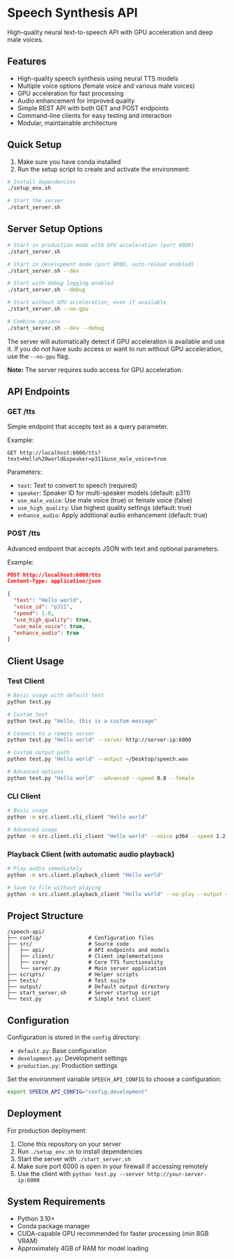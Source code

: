 # Speech Synthesis API

High-quality neural text-to-speech API with GPU acceleration and deep male voices.

## Features

- High-quality speech synthesis using neural TTS models
- Multiple voice options (female voice and various male voices)
- GPU acceleration for fast processing
- Audio enhancement for improved quality
- Simple REST API with both GET and POST endpoints
- Command-line clients for easy testing and interaction
- Modular, maintainable architecture

## Quick Setup

1. Make sure you have conda installed
2. Run the setup script to create and activate the environment:

```bash
# Install dependencies
./setup_env.sh

# Start the server
./start_server.sh
```

## Server Setup Options

```bash
# Start in production mode with GPU acceleration (port 6000)
./start_server.sh

# Start in development mode (port 8080, auto-reload enabled)
./start_server.sh --dev

# Start with debug logging enabled
./start_server.sh --debug

# Start without GPU acceleration, even if available
./start_server.sh --no-gpu

# Combine options
./start_server.sh --dev --debug
```

The server will automatically detect if GPU acceleration is available and use it. If you do not have sudo access or want to run without GPU acceleration, use the `--no-gpu` flag.

**Note:** The server requires sudo access for GPU acceleration.

## API Endpoints

### GET /tts

Simple endpoint that accepts text as a query parameter.

Example:
```
GET http://localhost:6000/tts?text=Hello%20world&speaker=p311&use_male_voice=true
```

Parameters:
- `text`: Text to convert to speech (required)
- `speaker`: Speaker ID for multi-speaker models (default: p311)
- `use_male_voice`: Use male voice (true) or female voice (false)
- `use_high_quality`: Use highest quality settings (default: true)
- `enhance_audio`: Apply additional audio enhancement (default: true)

### POST /tts

Advanced endpoint that accepts JSON with text and optional parameters.

Example:
```json
POST http://localhost:6000/tts
Content-Type: application/json

{
  "text": "Hello world",
  "voice_id": "p311",
  "speed": 1.0,
  "use_high_quality": true,
  "use_male_voice": true,
  "enhance_audio": true
}
```

## Client Usage

### Test Client

```bash
# Basic usage with default text
python test.py

# Custom text
python test.py "Hello, this is a custom message"

# Connect to a remote server
python test.py "Hello world" --server http://server-ip:6000

# Custom output path
python test.py "Hello world" --output ~/Desktop/speech.wav

# Advanced options
python test.py "Hello world" --advanced --speed 0.8 --female
```

### CLI Client

```bash
# Basic usage
python -m src.client.cli_client "Hello world"

# Advanced usage
python -m src.client.cli_client "Hello world" --voice p364 --speed 1.2 --female
```

### Playback Client (with automatic audio playback)

```bash
# Play audio immediately
python -m src.client.playback_client "Hello world"

# Save to file without playing
python -m src.client.playback_client "Hello world" --no-play --output ~/Desktop/speech.wav
```

## Project Structure

```
/speech-api/
├── config/               # Configuration files
├── src/                  # Source code
│   ├── api/              # API endpoints and models
│   ├── client/           # Client implementations
│   ├── core/             # Core TTS functionality
│   └── server.py         # Main server application
├── scripts/              # Helper scripts
├── tests/                # Test suite
├── output/               # Default output directory
├── start_server.sh       # Server startup script
└── test.py               # Simple test client
```

## Configuration

Configuration is stored in the `config` directory:

- `default.py`: Base configuration
- `development.py`: Development settings
- `production.py`: Production settings

Set the environment variable `SPEECH_API_CONFIG` to choose a configuration:

```bash
export SPEECH_API_CONFIG="config.development"
```

## Deployment

For production deployment:

1. Clone this repository on your server
2. Run `./setup_env.sh` to install dependencies
3. Start the server with `./start_server.sh`
4. Make sure port 6000 is open in your firewall if accessing remotely
5. Use the client with `python test.py --server http://your-server-ip:6000`

## System Requirements

- Python 3.10+
- Conda package manager
- CUDA-capable GPU recommended for faster processing (min 8GB VRAM)
- Approximately 4GB of RAM for model loading